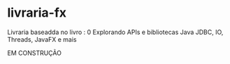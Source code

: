 # livraria-fx
Livraria baseadda no livro :  0 Explorando APIs e bibliotecas Java JDBC, IO, Threads, JavaFX e mais 

EM CONSTRUÇÃO
